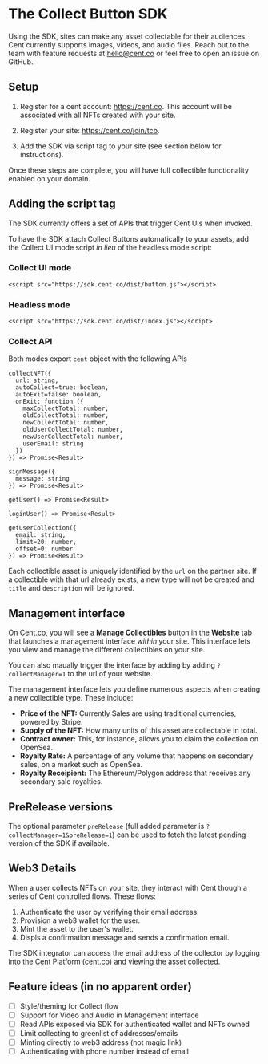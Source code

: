 # The Collect Button SDK

Using the SDK, sites can make any asset collectable for their audiences. Cent currently supports images, videos, and audio files. Reach out to the team with feature requests at hello@cent.co or feel free to open an issue on GitHub.

## Setup
1. Register for a cent account: https://cent.co. This account will be associated with all NFTs created with your site.

2. Register your site: https://cent.co/join/tcb.

3. Add the SDK via script tag to your site (see section below for instructions).

Once these steps are complete, you will have full collectible functionality enabled on your domain.

## Adding the script tag

The SDK currently offers a set of APIs that trigger Cent UIs when invoked.

To have the SDK attach Collect Buttons automatically to your assets, add the Collect UI mode script _in lieu_ of the headless mode script:

### Collect UI mode

```
<script src="https://sdk.cent.co/dist/button.js"></script>
```

### Headless mode

```
<script src="https://sdk.cent.co/dist/index.js"></script>
```

### Collect API

Both modes export `cent` object with the following APIs

```
collectNFT({
  url: string,
  autoCollect=true: boolean,
  autoExit=false: boolean,
  onExit: function ({
    maxCollectTotal: number,
    oldCollectTotal: number,
    newCollectTotal: number,
    oldUserCollectTotal: number,
    newUserCollectTotal: number,
    userEmail: string
  })
}) => Promise<Result>

signMessage({
  message: string
}) => Promise<Result>

getUser() => Promise<Result>

loginUser() => Promise<Result>

getUserCollection({
  email: string,
  limit=20: number,
  offset=0: number
}) => Promise<Result>
```

Each collectible asset is uniquely identified by the `url` on the partner site. If a collectible with that url already exists, a new type will not be created and `title` and `description` will be ignored.

## Management interface

On Cent.co, you will see a **Manage Collectibles** button in the **Website** tab that launches a management interface _within_ your site. This interface lets you view and manage the different collectibles on your site.

You can also maually trigger the interface by adding by adding `?collectManager=1` to the url of your website.

The management interface lets you define numerous aspects when creating a new collectible type. These include:

- **Price of the NFT:** Currently Sales are using traditional currencies, powered by Stripe.
- **Supply of the NFT:** How many units of this asset are collectable in total.
- **Contract owner:** This, for instance, allows you to claim the collection on OpenSea.
- **Royalty Rate:** A percentage of any volume that happens on secondary sales, on a market such as OpenSea.
- **Royalty Receipient:** The Ethereum/Polygon address that receives any secondary sale royalties.


## PreRelease versions

The optional parameter `preRelease` (full added parameter is `?collectManager=1&preRelease=1`) can be used to fetch the latest pending version of the SDK if available.

## Web3 Details

When a user collects NFTs on your site, they interact with Cent though a series of Cent controlled flows. These flows:

1. Authenticate the user by verifying their email address.
2. Provision a web3 wallet for the user.
3. Mint the asset to the user's wallet.
4. Displs a confirmation message and sends a confirmation email.

The SDK integrator can access the email address of the collector by logging into the Cent Platform (cent.co) and viewing the asset collected.

## Feature ideas (in no apparent order)
- [ ] Style/theming for Collect flow
- [ ] Support for Video and Audio in Management interface
- [ ] Read APIs exposed via SDK for authenticated wallet and NFTs owned
- [ ] Limit collecting to greenlist of addresses/emails
- [ ] Minting directly to web3 address (not magic link)
- [ ] Authenticating with phone number instead of email
